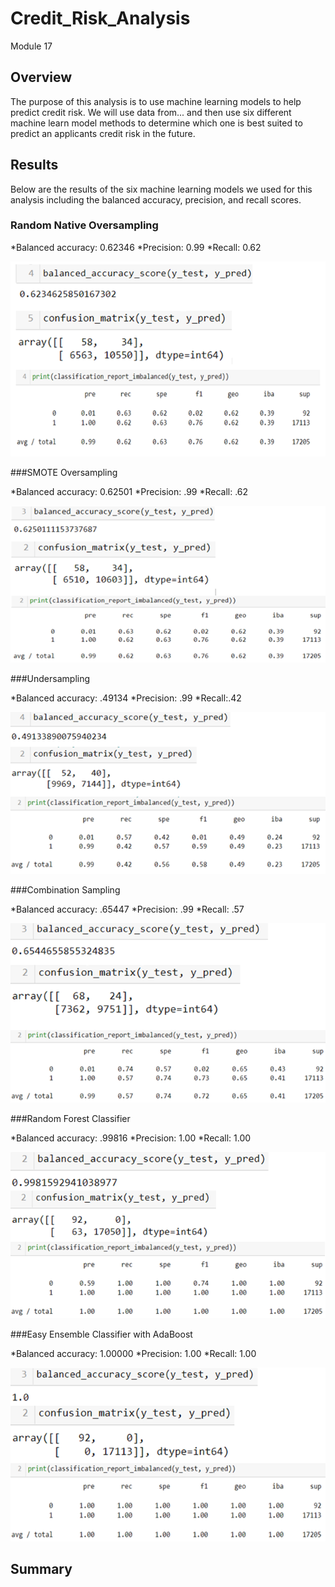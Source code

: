 # Credit_Risk_Analysis
Module 17

## Overview
The purpose of this analysis is to use machine learning models to help predict credit risk. We will use data from... and then use six different machine learn model methods to determine which one is best suited to predict an applicants credit risk in the future. 

## Results
Below are the results of the six machine learning models we used for this analysis including the balanced accuracy, precision, and recall scores.

### Random Native Oversampling

*Balanced accuracy: 0.62346
*Precision: 0.99
*Recall: 0.62

![Random Oversampling](https://github.com/sbull32/Credit_Risk_analysis/blob/main/Credit_Risk_Analysis/NaiveRandomOS.png)

###SMOTE Oversampling

*Balanced accuracy: 0.62501
*Precision: .99
*Recall: .62

![SMOTE Oversampling](https://github.com/sbull32/Credit_Risk_analysis/blob/main/Credit_Risk_Analysis/SmoteOS.png)

###Undersampling

*Balanced accuracy: .49134
*Precision: .99
*Recall:.42

![Undersampling](https://github.com/sbull32/Credit_Risk_analysis/blob/main/Credit_Risk_Analysis/US.png)

###Combination Sampling

*Balanced accuracy: .65447
*Precision: .99
*Recall: .57

![Combo Sampling](https://github.com/sbull32/Credit_Risk_analysis/blob/main/Credit_Risk_Analysis/ComboS.png)

###Random Forest Classifier

*Balanced accuracy: .99816
*Precision: 1.00
*Recall: 1.00

![BRFC](https://github.com/sbull32/Credit_Risk_analysis/blob/main/Credit_Risk_Analysis/BRFC.png)

###Easy Ensemble Classifier with AdaBoost

*Balanced accuracy: 1.00000
*Precision: 1.00
*Recall: 1.00

![EEC](https://github.com/sbull32/Credit_Risk_analysis/blob/main/Credit_Risk_Analysis/EEC.png)

## Summary




